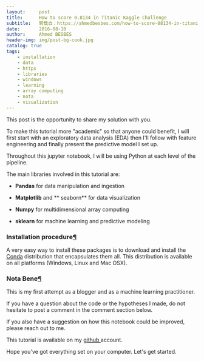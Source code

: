 ```yaml
---
layout:     post
title:      How to score 0.8134 in Titanic Kaggle Challenge
subtitle:   转载自：https://ahmedbesbes.com/how-to-score-08134-in-titanic-kaggle-challenge.html
date:       2016-08-10
author:     Ahmed BESBES
header-img: img/post-bg-cook.jpg
catalog: true
tags:
    - installation
    - data
    - https
    - libraries
    - windows
    - learning
    - array computing
    - nota
    - visualization
---
```


This post is the opportunity to share my solution with you.

To make this tutorial more "academic" so that anyone could benefit, I will first start with an exploratory data analysis (EDA) then I'll follow with feature engineering and finally present the predictive model I set up.

Throughout this jupyter notebook, I will be using Python at each level of the pipeline.

The main libraries involved in this tutorial are:

- **Pandas** for data manipulation and ingestion

- **Matplotlib** and ** seaborn** for data visualization

- **Numpy** for multidimensional array computing

- **sklearn** for machine learning and predictive modeling


### Installation procedure[¶](https://ahmedbesbes.com/how-to-score-08134-in-titanic-kaggle-challenge.html#Installation-procedure)

A very easy way to install these packages is to download and install the [Conda](http://conda.pydata.org/docs/install/quick.html#os-x-miniconda-install) distribution that encapsulates them all. This distribution is available on all platforms (Windows, Linux and Mac OSX).

### Nota Bene[¶](https://ahmedbesbes.com/how-to-score-08134-in-titanic-kaggle-challenge.html#Nota-Bene)

This is my first attempt as a blogger and as a machine learning practitioner.

If you have a question about the code or the hypotheses I made, do not hesitate to post a comment in the comment section below.

If you also have a suggestion on how this notebook could be improved, please reach out to me.

This tutorial is available on my [ github ](https://github.com/ahmedbesbes/How-to-score-0.8134-in-Titanic-Kaggle-Challenge) account.

Hope you've got everything set on your computer. Let's get started.
